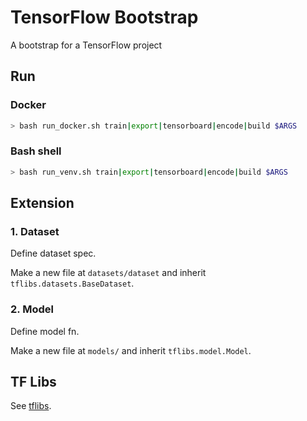# TensorFlow Bootstrap

A bootstrap for a TensorFlow project

## Run

### Docker

```bash
> bash run_docker.sh train|export|tensorboard|encode|build $ARGS 
```

### Bash shell

```bash
> bash run_venv.sh train|export|tensorboard|encode|build $ARGS
```
## Extension

### 1. Dataset

Define dataset spec.

Make a new file at `datasets/dataset` and inherit `tflibs.datasets.BaseDataset`.

### 2. Model

Define model fn.

Make a new file at `models/` and inherit `tflibs.model.Model`.

## TF Libs
See [tflibs](https://github.com/shygiants/tflibs).